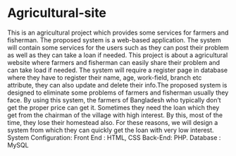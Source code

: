 # Agricultural-site
This is an agricultural project which provides some services for farmers and fisherman. The proposed system is a web-based application. The system will contain some services for the users such as they can post their problem as well as they can take a loan if needed. This project is about a agricultural website where farmers and fisherman can easily share their problem and can take load if needed. The system will require a register page in database where they have to register their name, age, work-field, branch etc attribute, they can also update and delete their info.The proposed system is designed to eliminate some problems of farmers and fisherman usually they face. By using this system, the farmers of Bangladesh who typically don’t get the proper price can get it. Sometimes they need the loan which they get from the chairman of the village with high interest. By this, most of the time, they lose their homestead also. For these reasons, we will design a system from which they can quickly get the loan with very low interest.
System Configuration: 
 Front End : HTML, CSS
 Back-End: PHP.
Database : MySQL

